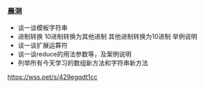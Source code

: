 ### 晨测
- 谈一谈模板字符串
- 进制转换 10进制转换为其他进制    其他进制转换为10进制 举例说明
- 谈一谈扩展运算符
- 谈一谈reduce的用法参数等，及案例说明
- 列举所有今天学习的数组新方法和字符串新方法

https://wss.pet/s/429egqdt1cc